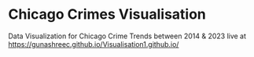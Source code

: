# Chicago Crimes Visualisation

Data Visualization for Chicago Crime Trends between 2014 & 2023
live at https://gunashreec.github.io/Visualisation1.github.io/
